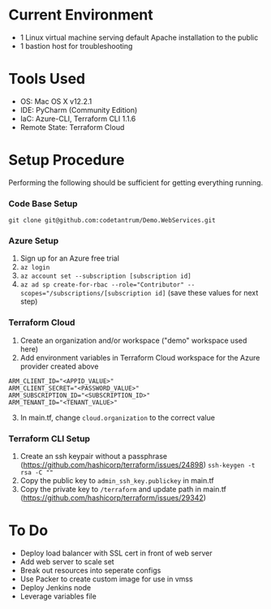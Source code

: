 # Current Environment
- 1 Linux virtual machine serving default Apache installation to the public
- 1 bastion host for troubleshooting

# Tools Used
- OS: Mac OS X v12.2.1
- IDE: PyCharm (Community Edition)
- IaC: Azure-CLI, Terraform CLI 1.1.6
- Remote State: Terraform Cloud

# Setup Procedure
Performing the following should be sufficient for getting
everything running. 

### Code Base Setup
`git clone git@github.com:codetantrum/Demo.WebServices.git`

### Azure Setup
1. Sign up for an Azure free trial
2. `az login`
3. `az account set --subscription [subscription id]`
4. `az ad sp create-for-rbac --role="Contributor" --scopes="/subscriptions/[subscription id]`
   (save these values for next step)

### Terraform Cloud 
1. Create an organization and/or workspace ("demo" workspace used here)
2. Add environment variables in Terraform Cloud workspace for the Azure provider created above
```
ARM_CLIENT_ID="<APPID_VALUE>"
ARM_CLIENT_SECRET="<PASSWORD_VALUE>"
ARM_SUBSCRIPTION_ID="<SUBSCRIPTION_ID>"
ARM_TENANT_ID="<TENANT_VALUE>"
```
3. In main.tf, change `cloud.organization` to the correct value

### Terraform CLI Setup
1. Create an ssh keypair without a passphrase
(https://github.com/hashicorp/terraform/issues/24898)
`ssh-keygen -t rsa -C ""`
2. Copy the public key to `admin_ssh_key.publickey` in main.tf
3. Copy the private key to `/terraform` and update path in main.tf 
(https://github.com/hashicorp/terraform/issues/29342)

# To Do
- Deploy load balancer with SSL cert in front of web server
- Add web server to scale set
- Break out resources into seperate configs 
- Use Packer to create custom image for use in vmss
- Deploy Jenkins node 
- Leverage variables file
